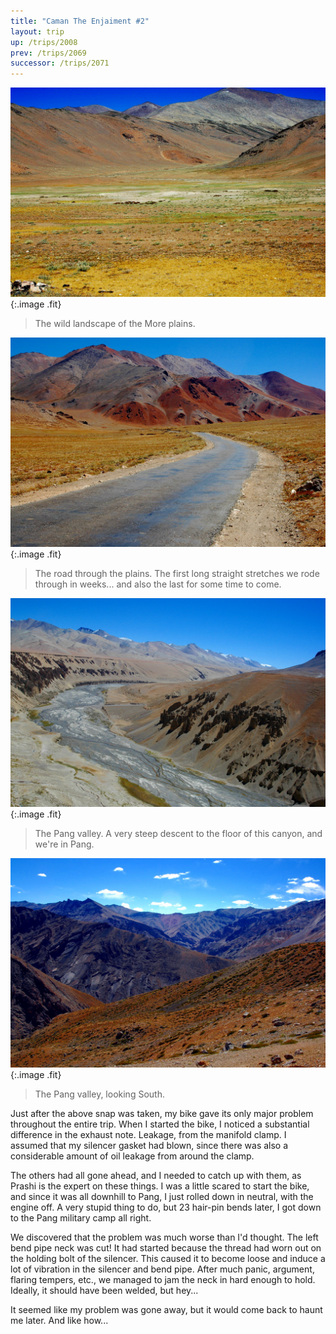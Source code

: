 ```yaml
---
title: "Caman The Enjaiment #2"
layout: trip
up: /trips/2008
prev: /trips/2069
successor: /trips/2071
---
```


![DSC_0351.JPG](/images/photos/DSC_0351.JPG 'DSC_0351.JPG'){:.image .fit}

>  The wild landscape of the More plains. 

![DSC_0352.JPG](/images/photos/DSC_0352.JPG 'DSC_0352.JPG'){:.image .fit}

>  The road through the plains. The first long             straight stretches we rode through in weeks... and also the last             for some time to come. 

![DSC_0354.JPG](/images/photos/DSC_0354.JPG 'DSC_0354.JPG'){:.image .fit}

>  The Pang valley. A very steep descent to the             floor of this canyon, and we're in Pang. 

![DSC_0355.JPG](/images/photos/DSC_0355.JPG 'DSC_0355.JPG'){:.image .fit}

>  The Pang valley, looking South. 

Just after the above snap was taken, my bike gave its only             major problem throughout the entire trip. When I started the             bike, I noticed a substantial difference in the exhaust note.             Leakage, from the manifold clamp. I assumed that my silencer             gasket had blown, since there was also a considerable amount of             oil leakage from around the clamp.

The others had all gone ahead, and I needed to catch up with             them, as Prashi is the expert on these things. I was a little             scared to start the bike, and since it was all downhill to Pang,             I just rolled down in neutral, with the engine off. A very             stupid thing to do, but 23 hair-pin bends later, I got down to             the Pang military camp all right.

We discovered that the problem was much worse than I'd             thought. The left bend pipe neck was cut! It had started because             the thread had worn out on the holding bolt of the silencer.             This caused it to become loose and induce a lot of vibration in             the silencer and bend pipe. After much panic, argument, flaring             tempers, etc., we managed to jam the neck in hard enough to             hold. Ideally, it should have been welded, but hey...

It seemed like my problem was gone away, but it would come             back to haunt me later. And like how...


